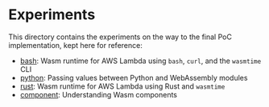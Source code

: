 # Experiments

This directory contains the experiments on the way to the final PoC implementation,
kept here for reference:

- [bash](bash): Wasm runtime for AWS Lambda using `bash`, `curl`, and the `wasmtime` CLI
- [python](python): Passing values between Python and WebAssembly modules
- [rust](rust): Wasm runtime for AWS Lambda using Rust and `wasmtime`
- [component](component): Understanding Wasm components
